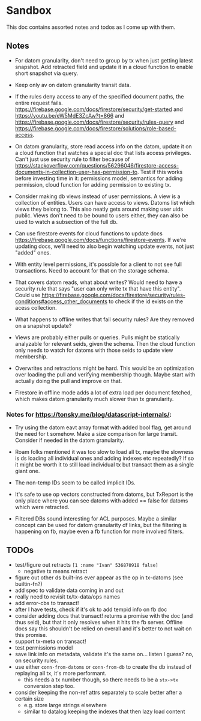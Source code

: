# Sandbox

This doc contains assorted notes and todos as I come up with them.


## Notes

- For datom granularity, don't need to group by tx when just getting latest snapshot. Add retracted field and update it in a cloud function to enable short snapshot via query.

- Keep only av on datom granularity transit data.

- If the rules deny access to any of the specified document paths, the entire request fails. https://firebase.google.com/docs/firestore/security/get-started and https://youtu.be/eW5MdE3ZcAw?t=866 and https://firebase.google.com/docs/firestore/security/rules-query and https://firebase.google.com/docs/firestore/solutions/role-based-access.

- On datom granularity, store read access info on the datom, update it on a cloud function that watches a special doc that lists access privileges. Can't just use security rule to filter because of https://stackoverflow.com/questions/56296046/firestore-access-documents-in-collection-user-has-permission-to. Test if this works before investing time in it: permissions model, semantics for adding permission, cloud function for adding permission to existing tx.

- Consider making db views instead of user permissions. A view is a collection of entities. Users can have access to views. Datoms list which views they belong to. This also neatly gets around making user uids public. Views don't need to be bound to users either, they can also be used to watch a subsection of the full db.

- Can use firestore events for cloud functions to update docs https://firebase.google.com/docs/functions/firestore-events. If we're updating docs, we'll need to also begin watching update events, not just "added" ones.

- With entity level permissions, it's possible for a client to not see full transactions. Need to account for that on the storage schema.

- That covers datom reads, what about writes? Would need to have a security rule that says "user can only write tx that have this entity". Could use https://firebase.google.com/docs/firestore/security/rules-conditions#access_other_documents to check if the id exists on the acess collection.

- What happens to offline writes that fail security rules? Are they removed on a snapshot update?

- Views are probably either pulls or queries. Pulls might be statically analyzable for relevant seids, given the schema. Then the cloud function only needs to watch for datoms with those seids to update view membership.

- Overwrites and retractions might be hard. This would be an optimization over loading the pull and verifying membership though. Maybe start with actually doing the pull and improve on that.

- Firestore in offline mode adds a lot of extra load per document fetched, which makes datom granularity much slower than tx granularity.

### Notes for https://tonsky.me/blog/datascript-internals/:

- Try using the datom eavt array format with added bool flag, get around the need for t somehow. Make a size comparison for large transit. Consider if needed in the datom granularity.

- Roam folks mentioned it was too slow to load all tx, maybe the slowness is ds loading all individual ones and adding indexes etc repeatedly? If so it might be worth it to still load individual tx but transact them as a single giant one.

- The non-temp IDs seem to be called implicit IDs.

- It's safe to use op vectors constructed from datoms, but TxReport is the only place where you can see datoms with added == false for datoms which were retracted.

- Filtered DBs sound interesting for ACL purposes. Maybe a similar concept can be used for datom granularity df links, but the filtering is happening on fb, maybe even a fb function for more involved filters.


## TODOs

- test/figure out retracts `[1 :name "Ivan" 536870918 false]`
  - negative tx means retract
- figure out other ds built-ins ever appear as the op in tx-datoms (see builtin-fn?)
- add spec to validate data coming in and out
- really need to revisit tx/tx-data/ops names
- add error-cbs to transact!
- after I have tests, check if it's ok to add tempid info on fb doc
- consider adding docs that transact! returns a promise with the doc (and thus seid), but that it only resolves when it hits the fb server. Offline docs say this shouldn't be relied on overall and it's better to not wait on this promise.
- support tx-meta on transact!
- test permissions model
- save link info on metadata, validate it's the same on... listen I guess? no, on security rules.
- use either `conn-from-datoms` or `conn-from-db` to create the db instead of replaying all tx, it's more performant.
  - this needs a tx number though, so there needs to be a `stx->tx` conversion step too.
- consider keeping the non-ref attrs separately to scale better after a certain size
  - e.g. store large strings elsewhere
  - similar to datalog keeping the indexes that then lazy load content